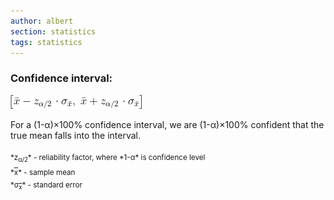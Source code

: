 ```yaml
---
author: albert
section: statistics
tags: statistics
---
```

<!--more-->
### Confidence interval:

<img src="/assets/images/handbook/statistics/confidence_interval.gif" class="equation_gif" />

For a (1-&alpha;)&times;100% confidence interval, we are (1-&alpha;)&times;100% confident that the true mean falls into the interval.

<sub>
*z<sub>&alpha;/2</sub>* - reliability factor, where *1-&alpha;* is confidence level <br />
*<span style="text-decoration:overline">x</span>* - sample mean <br />
*&sigma;<sub><span style="text-decoration:overline">x</span></sub>* - standard error 
</sub>
